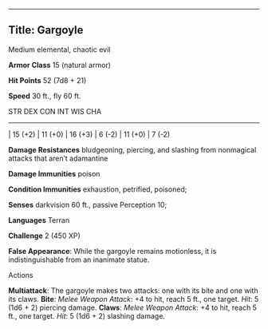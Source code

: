 -------------------------
Title: Gargoyle
-------------------------


Medium elemental, chaotic evil

**Armor Class** 15 (natural armor)

**Hit Points** 52 (7d8 + 21)

**Speed** 30 ft., fly 60 ft.

  STR       DEX       CON       INT      WIS       CHA
  --------- --------- --------- -------- --------- --------
  | 15 (+2)   | 11 (+0)   | 16 (+3)   | 6 (-2)   | 11 (+0)   | 7 (-2)

**Damage Resistances** bludgeoning, piercing, and slashing from
nonmagical attacks that aren’t adamantine

**Damage Immunities** poison

**Condition Immunities** exhaustion, petrified, poisoned;

**Senses** darkvision 60 ft., passive Perception 10;

**Languages** Terran

**Challenge** 2 (450 XP)


**False Appearance**: While the gargoyle remains motionless, it is
    indistinguishable from an inanimate statue.


Actions

**Multiattack**: The gargoyle makes two attacks: one with its bite
    and one with its claws.
**Bite**: *Melee Weapon Attack*: +4 to hit, reach 5 ft., one target.
    *Hit*: 5 (1d6 + 2) piercing damage.
**Claws**: *Melee Weapon Attack*: +4 to hit, reach 5 ft.,
    one target. *Hit*: 5 (1d6 + 2) slashing damage.

